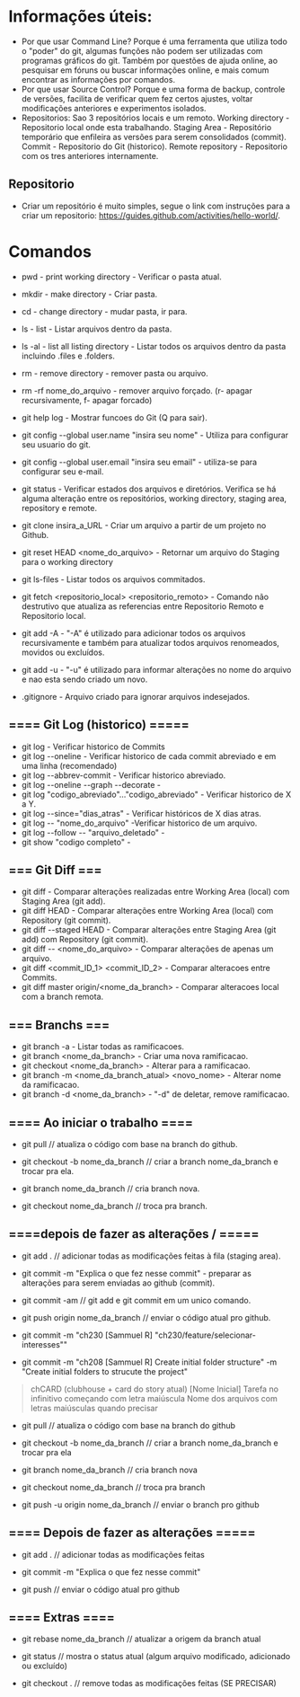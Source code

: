 ﻿# Informações úteis:
* Por que usar Command Line? Porque é uma ferramenta que utiliza todo o "poder" do git, algumas funções não podem ser utilizadas com programas gráficos do git. Também por questões de ajuda online, ao pesquisar em fóruns ou buscar informações online, e mais comum encontrar as informações por comandos.
* Por que usar Source Control? Porque e uma forma de backup, controle de versões, facilita de verificar quem fez certos ajustes, voltar modificações anteriores e experimentos isolados.
* Repositorios: Sao 3 repositórios locais e um remoto. Working directory - Repositorio local onde esta trabalhando. Staging Area - Repositório temporário que enfileira as versões para serem consolidados (commit). Commit - Repositorio do Git (historico). Remote repository - Repositorio com os tres anteriores internamente.























## Repositorio

* Criar um repositório é muito simples, segue o link com instruções para a criar um repositorio: https://guides.github.com/activities/hello-world/.

# Comandos


* pwd - print working directory - Verificar o pasta atual.
* mkdir - make directory - Criar pasta.
* cd - change directory - mudar pasta, ir para.
* ls - list - Listar arquivos dentro da pasta.
* ls -al - list all listing directory - Listar todos os arquivos dentro da pasta incluindo .files e .folders.
* rm - remove directory - remover pasta ou arquivo.
* rm -rf nome_do_arquivo - remover arquivo forçado. (r- apagar recursivamente, f- apagar forcado)


* git help log - Mostrar funcoes do Git (Q para sair).
* git config --global user.name "insira seu nome" - Utiliza para configurar seu usuario do git.
* git config --global user.email "insira seu email" - utiliza-se para configurar seu e-mail.
* git status - Verificar estados dos arquivos e diretórios. Verifica se há alguma alteração entre os repositórios, working directory, staging area, repository e remote.
* git clone insira_a_URL - Criar um arquivo a partir de um projeto no Github.
* git reset HEAD <nome_do_arquivo> - Retornar um arquivo do Staging para o working directory
* git ls-files - Listar todos os arquivos commitados.
* git fetch <repositorio_local> <repositorio_remoto> - Comando não destrutivo que atualiza as referencias entre Repositorio Remoto e Repositorio local.


* git add -A - "-A" é utilizado para adicionar todos os arquivos recursivamente e também para atualizar todos arquivos renomeados, movidos ou excluídos.
* git add -u - "-u" é utilizado para informar alterações no nome do arquivo e nao esta sendo criado um novo.






* .gitignore - Arquivo criado para ignorar arquivos indesejados.


## ==== Git Log (historico) =====
* git log - Verificar historico de Commits
* git log --oneline - Verificar historico de cada commit abreviado e em uma linha (recomendado)
* git log --abbrev-commit  - Verificar historico abreviado.
* git log --oneline --graph --decorate  -
* git log "codigo_abreviado"..."codigo_abreviado" - Verificar historico de X a Y.
* git log --since="dias_atras" - Verificar históricos de X dias atras.
* git log -- "nome_do_arquivo" -Verificar historico de um arquivo.
* git log --follow -- "arquivo_deletado" - 
* git show "codigo completo" - 


## === Git Diff ===

* git diff - Comparar alterações realizadas entre Working Area (local) com Staging Area (git add).
* git diff HEAD - Comparar alterações entre Working Area (local) com Repository (git commit).
* git diff --staged HEAD - Comparar alterações entre Staging Area (git add) com Repository (git commit).
* git diff -- <nome_do_arquivo> - Comparar alterações de apenas um arquivo.
* git diff <commit_ID_1> <commit_ID_2> - Comparar alteracoes entre Commits.
* git diff master origin/<nome_da_branch> - Comparar alteracoes local com a branch remota.


## === Branchs ===


* git branch -a - Listar todas as ramificacoes.
* git branch <nome_da_branch> - Criar uma nova ramificacao.
* git checkout <nome_da_branch> - Alterar para a ramificacao.
* git branch -m <nome_da_branch_atual> <novo_nome> - Alterar nome da ramificacao.
* git branch -d <nome_da_branch> - "-d" de deletar, remove ramificacao.
 
 
 
 
## ==== Ao iniciar o trabalho ====

* git pull // atualiza o código com base na branch do github.

* git checkout -b nome_da_branch // criar a branch nome_da_branch e trocar pra ela.

* git branch nome_da_branch // cria branch nova.
* git checkout nome_da_branch // troca pra branch.



## ====depois de fazer as alterações \/ =====


* git add . // adicionar todas as modificações feitas à fila (staging area).


* git commit -m "Explica o que fez nesse commit" - preparar as alterações para serem enviadas ao github (commit).

* git commit -am // git add e git commit em um unico comando.

* git push origin nome_da_branch // enviar o código atual pro github.




* git commit -m "ch230 [Sammuel R] "ch230/feature/selecionar-interesses""


* git commit -m "ch208 [Sammuel R] Create initial folder structure" -m "Create initial folders to strucute the project"
> chCARD (clubhouse + card do story atual)
> [Nome Inicial]
> Tarefa no infinitivo começando com letra maiúscula
> Nome dos arquivos com letras maiúsculas quando precisar


* git pull // atualiza o código com base na branch do github


* git checkout -b nome_da_branch // criar a branch nome_da_branch e trocar pra ela


* git branch nome_da_branch // cria branch nova
* git checkout nome_da_branch // troca pra branch

* git push -u origin nome_da_branch // enviar o branch pro github


## ==== Depois de fazer as alterações =====

* git add . // adicionar todas as modificações feitas

* git commit -m "Explica o que fez nesse commit"

* git push // enviar o código atual pro github


## ==== Extras ====


* git rebase nome_da_branch // atualizar a origem da branch atual

* git status // mostra o status atual (algum arquivo modificado, adicionado ou excluído)


* git checkout . // remove todas as modificações feitas (SE PRECISAR)
